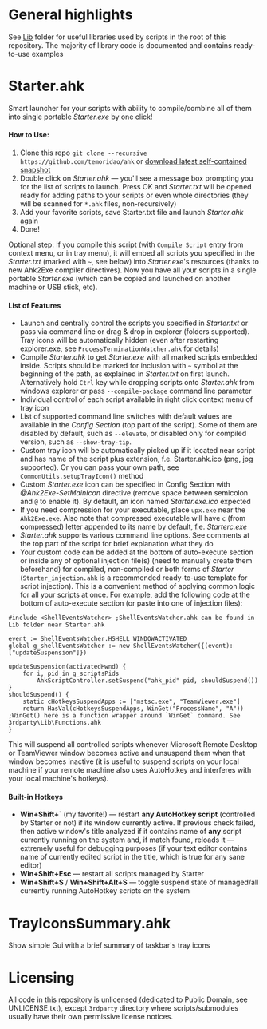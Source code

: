 # General highlights
See [Lib](https://github.com/temoridao/ahk/tree/master/Lib) folder for useful libraries used by scripts in the root of this repository. The majority of library code is documented and contains ready-to-use examples

# Starter.ahk
Smart launcher for your scripts with ability to compile/combine all of them into single portable _Starter.exe_ by one click!

#### How to Use:
1. Clone this repo `git clone --recursive https://github.com/temoridao/ahk` or [download latest self-contained snapshot](https://github.com/temoridao/ahk/releases)
2. Double click on _Starter.ahk_ — you'll see a message box prompting you for the list of scripts to launch. Press OK and _Starter.txt_ will be opened ready for adding paths to your scripts or even whole directories (they will be scanned for `*.ahk` files, non-recursively)
3. Add your favorite scripts, save Starter.txt file and launch _Starter.ahk_ again
4. Done!

Optional step: If you compile this script (with `Compile Script` entry from context menu, or in tray menu), it will embed all scripts you specified in the _Starter.txt_ (marked with `~`, see below) into _Starter.exe_'s resources (thanks to new Ahk2Exe compiler directives). Now you have all your scripts in a single portable _Starter.exe_ (which can be copied and launched on another machine or USB stick, etc).

#### List of Features
* Launch and centrally control the scripts you specified in _Starter.txt_ or pass via command line or drag & drop in explorer (folders supported). Tray icons will be automatically hidden (even after restarting explorer.exe, see `ProcessTerminationWatcher.ahk` for details)
* Compile _Starter.ahk_ to get _Starter.exe_ with all marked scripts embedded inside. Scripts should be marked for inclusion with `~` symbol at the beginning of the path, as explained in _Starter.txt_ on first launch. Alternatively hold `Ctrl` key while dropping scripts onto _Starter.ahk_ from windows explorer or pass `--compile-package` command line parameter
* Individual control of each script available in right click context menu of tray icon
* List of supported command line switches with default values are available in the _Config Section_ (top part of the script). Some of them are disabled by default, such as `--elevate`, or disabled only for compiled version, such as `--show-tray-tip`. 
* Custom tray icon will be automatically picked up if it located near script and has name of the script plus extension, f.e. Starter.ahk.ico (png, jpg supported). Or you can pass your own path, see `CommonUtils.setupTrayIcon()` method
* Custom _Starter.exe_ icon can be specified in Config Section with _@Ahk2Exe-SetMainIcon_ directive (remove space between semicolon and `@` to enable it). By default, an icon named _Starter.exe.ico_ expected
* If you need compression for your executable, place `upx.exe` near the `Ahk2Exe.exe`. Also note that compressed executable will have `c` (from **c**ompressed) letter appended to its name by default, f.e. _Starterc.exe_
* _Starter.ahk_ supports various command line options. See comments at the top part of the script for brief explanation what they do
* Your custom code can be added at the bottom of auto-execute section or inside any of optional injection file(s) (need to manually create them beforehand) for compiled, non-compiled or both forms of _Starter_ (`Starter_injection.ahk` is a recommended ready-to-use template for script injection). This is a convenient method of applying common logic for all your scripts at once. For example, add the following code at the bottom of auto-execute section (or paste into one of injection files):

```AutoHotkey
#include <ShellEventsWatcher> ;ShellEventsWatcher.ahk can be found in Lib folder near Starter.ahk

event := ShellEventsWatcher.HSHELL_WINDOWACTIVATED
global g_shellEventsWatcher := new ShellEventsWatcher({(event): ["updateSuspension"]})

updateSuspension(activatedHwnd) {
	for i, pid in g_scriptsPids
		AhkScriptController.setSuspend("ahk_pid" pid, shouldSuspend())
}
shouldSuspend() {
	static cHotkeysSuspendApps := ["mstsc.exe", "TeamViewer.exe"]
	return HasVal(cHotkeysSuspendApps, WinGet("ProcessName", "A")) ;WinGet() here is a function wrapper around `WinGet` command. See 3rdparty\Lib\Functions.ahk
}
```
This will suspend all controlled scripts whenever Microsoft Remote Desktop or TeamViewer window becomes active and unsuspend them when that window becomes inactive (it is useful to suspend scripts on your local machine if your remote machine also uses AutoHotkey and interferes with your local machine's hotkeys).

#### Built-in Hotkeys
* **Win+Shift+\`** (my favorite!) — restart **any AutoHotkey script** (controlled by Starter or not) if its window currently active. If previous check failed, then active window's title analyzed if it contains name of **any** script currently running on the system and, if match found, reloads it — extremely useful for debugging purposes (if your text editor contains name of currently edited script in the title, which is true for any sane editor)
* **Win+Shift+Esc** — restart all scripts managed by Starter
* **Win+Shift+S** / **Win+Shift+Alt+S** — toggle suspend state of managed/all currently running AutoHotkey scripts on the system

# TrayIconsSummary.ahk
Show simple Gui with a brief summary of taskbar's tray icons

# Licensing
All code in this repository is unlicensed (dedicated to Public Domain, see UNLICENSE.txt), except `3rdparty` directory where scripts/submodules usually have their own permissive license notices.
